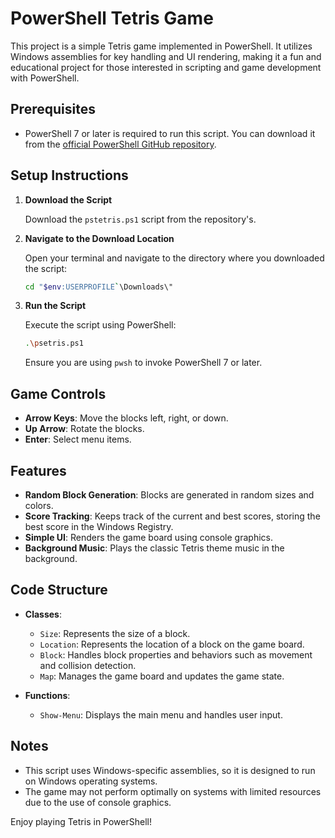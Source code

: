 # PowerShell Tetris Game

This project is a simple Tetris game implemented in PowerShell. It utilizes Windows assemblies for key handling and UI rendering, making it a fun and educational project for those interested in scripting and game development with PowerShell.

## Prerequisites

- PowerShell 7 or later is required to run this script. You can download it from the [official PowerShell GitHub repository](https://github.com/PowerShell/PowerShell).

## Setup Instructions

1. **Download the Script**

   Download the `pstetris.ps1` script from the repository's.

2. **Navigate to the Download Location**

   Open your terminal and navigate to the directory where you downloaded the script:

   ```bash
   cd "$env:USERPROFILE`\Downloads\"
   ```

3. **Run the Script**

   Execute the script using PowerShell:

   ```bash
   .\psetris.ps1
   ```

   Ensure you are using `pwsh` to invoke PowerShell 7 or later.

## Game Controls

- **Arrow Keys**: Move the blocks left, right, or down.
- **Up Arrow**: Rotate the blocks.
- **Enter**: Select menu items.

## Features

- **Random Block Generation**: Blocks are generated in random sizes and colors.
- **Score Tracking**: Keeps track of the current and best scores, storing the best score in the Windows Registry.
- **Simple UI**: Renders the game board using console graphics.
- **Background Music**: Plays the classic Tetris theme music in the background.

## Code Structure

- **Classes**:
  - `Size`: Represents the size of a block.
  - `Location`: Represents the location of a block on the game board.
  - `Block`: Handles block properties and behaviors such as movement and collision detection.
  - `Map`: Manages the game board and updates the game state.

- **Functions**:
  - `Show-Menu`: Displays the main menu and handles user input.

## Notes

- This script uses Windows-specific assemblies, so it is designed to run on Windows operating systems.
- The game may not perform optimally on systems with limited resources due to the use of console graphics.


Enjoy playing Tetris in PowerShell!

